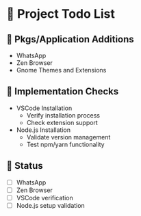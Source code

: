 # 📝 Project Todo List

## 📱 Pkgs/Application Additions
- WhatsApp
- Zen Browser
- Gnome Themes and Extensions

## 🐛 Implementation Checks
- VSCode Installation
  - Verify installation process
  - Check extension support
- Node.js Installation
  - Validate version management
  - Test npm/yarn functionality

## 🔄 Status
- [ ] WhatsApp
- [ ] Zen Browser
- [ ] VSCode verification
- [ ] Node.js setup validation